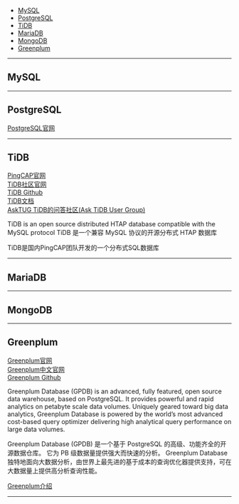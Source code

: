 - [MySQL](#MySQL)
- [PostgreSQL](#PostgreSQL)
- [TiDB](#TiDB)
- [MariaDB](#MariaDB)
- [MongoDB](#MongoDB)
- [Greenplum](#Greenplum)


---------------------------------------------------------------------------------------------------------------------
## MySQL






---------------------------------------------------------------------------------------------------------------------

## PostgreSQL

[PostgreSQL官网](https://www.postgresql.org/)




---------------------------------------------------------------------------------------------------------------------

## TiDB

[PingCAP官网](https://pingcap.com/zh/)  
[TiDB社区官网](https://tidb.io/)  
[TiDB Github](https://github.com/pingcap/tidb)  
[TiDB文档](https://docs.pingcap.com/tidb/stable)  
[AskTUG TiDB的问答社区(Ask TiDB User Group)](https://asktug.com/)  
[]()  

TiDB is an open source distributed HTAP database compatible with the MySQL protocol
TiDB 是一个兼容 MySQL 协议的开源分布式 HTAP 数据库

TiDB是国内PingCAP团队开发的一个分布式SQL数据库




---------------------------------------------------------------------------------------------------------------------

## MariaDB



---------------------------------------------------------------------------------------------------------------------
## MongoDB




---------------------------------------------------------------------------------------------------------------------

## Greenplum

[Greenplum官网](https://greenplum.org/)  
[Greenplum中文官网](https://cn.greenplum.org/)  
[Greenplum Github](https://github.com/greenplum-db/gpdb)  


Greenplum Database (GPDB) is an advanced, fully featured, open source data warehouse, based on PostgreSQL. It provides powerful and rapid analytics on petabyte scale data volumes. Uniquely geared toward big data analytics, Greenplum Database is powered by the world’s most advanced cost-based query optimizer delivering high analytical query performance on large data volumes.

Greenplum Database (GPDB) 是一个基于 PostgreSQL 的高级、功能齐全的开源数据仓库。 它为 PB 级数据量提供强大而快速的分析。 Greenplum Database 独特地面向大数据分析，由世界上最先进的基于成本的查询优化器提供支持，可在大数据量上提供高分析查询性能。



[Greenplum介绍](https://www.jianshu.com/p/b2c286f9b128)



---------------------------------------------------------------------------------------------------------------------



